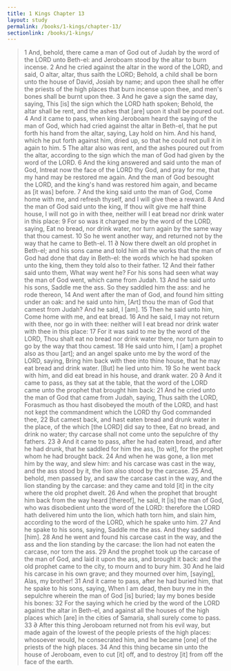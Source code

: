 ```yaml
---
title: 1 Kings Chapter 13
layout: study
permalink: /books/1-kings/chapter-13/
sectionlink: /books/1-kings/
---
```


> 1 And, behold, there came a man of God out of Judah by the word of the LORD unto Beth-el: and Jeroboam stood by the altar to burn incense.
> 2 And he cried against the altar in the word of the LORD, and said, O altar, altar, thus saith the LORD; Behold, a child shall be born unto the house of David, Josiah by name; and upon thee shall he offer the priests of the high places that burn incense upon thee, and men's bones shall be burnt upon thee.
> 3 And he gave a sign the same day, saying, This [is] the sign which the LORD hath spoken; Behold, the altar shall be rent, and the ashes that [are] upon it shall be poured out.
> 4 And it came to pass, when king Jeroboam heard the saying of the man of God, which had cried against the altar in Beth-el, that he put forth his hand from the altar, saying, Lay hold on him. And his hand, which he put forth against him, dried up, so that he could not pull it in again to him.
> 5 The altar also was rent, and the ashes poured out from the altar, according to the sign which the man of God had given by the word of the LORD.
> 6 And the king answered and said unto the man of God, Intreat now the face of the LORD thy God, and pray for me, that my hand may be restored me again. And the man of God besought the LORD, and the king's hand was restored him again, and became as [it was] before.
> 7 And the king said unto the man of God, Come home with me, and refresh thyself, and I will give thee a reward.
> 8 And the man of God said unto the king, If thou wilt give me half thine house, I will not go in with thee, neither will I eat bread nor drink water in this place:
> 9 For so was it charged me by the word of the LORD, saying, Eat no bread, nor drink water, nor turn again by the same way that thou camest.
> 10 So he went another way, and returned not by the way that he came to Beth-el.
> 11 ∂ Now there dwelt an old prophet in Beth-el; and his sons came and told him all the works that the man of God had done that day in Beth-el: the words which he had spoken unto the king, them they told also to their father.
> 12 And their father said unto them, What way went he? For his sons had seen what way the man of God went, which came from Judah.
> 13 And he said unto his sons, Saddle me the ass. So they saddled him the ass: and he rode thereon,
> 14 And went after the man of God, and found him sitting under an oak: and he said unto him, [Art] thou the man of God that camest from Judah? And he said, I [am].
> 15 Then he said unto him, Come home with me, and eat bread.
> 16 And he said, I may not return with thee, nor go in with thee: neither will I eat bread nor drink water with thee in this place:
> 17 For it was said to me by the word of the LORD, Thou shalt eat no bread nor drink water there, nor turn again to go by the way that thou camest.
> 18 He said unto him, I [am] a prophet also as thou [art]; and an angel spake unto me by the word of the LORD, saying, Bring him back with thee into thine house, that he may eat bread and drink water. [But] he lied unto him.
> 19 So he went back with him, and did eat bread in his house, and drank water.
> 20 ∂ And it came to pass, as they sat at the table, that the word of the LORD came unto the prophet that brought him back:
> 21 And he cried unto the man of God that came from Judah, saying, Thus saith the LORD, Forasmuch as thou hast disobeyed the mouth of the LORD, and hast not kept the commandment which the LORD thy God commanded thee,
> 22 But camest back, and hast eaten bread and drunk water in the place, of the which [the LORD] did say to thee, Eat no bread, and drink no water; thy carcase shall not come unto the sepulchre of thy fathers.
> 23 ∂ And it came to pass, after he had eaten bread, and after he had drunk, that he saddled for him the ass, [to wit], for the prophet whom he had brought back.
> 24 And when he was gone, a lion met him by the way, and slew him: and his carcase was cast in the way, and the ass stood by it, the lion also stood by the carcase.
> 25 And, behold, men passed by, and saw the carcase cast in the way, and the lion standing by the carcase: and they came and told [it] in the city where the old prophet dwelt.
> 26 And when the prophet that brought him back from the way heard [thereof], he said, It [is] the man of God, who was disobedient unto the word of the LORD: therefore the LORD hath delivered him unto the lion, which hath torn him, and slain him, according to the word of the LORD, which he spake unto him.
> 27 And he spake to his sons, saying, Saddle me the ass. And they saddled [him].
> 28 And he went and found his carcase cast in the way, and the ass and the lion standing by the carcase: the lion had not eaten the carcase, nor torn the ass.
> 29 And the prophet took up the carcase of the man of God, and laid it upon the ass, and brought it back: and the old prophet came to the city, to mourn and to bury him.
> 30 And he laid his carcase in his own grave; and they mourned over him, [saying], Alas, my brother!
> 31 And it came to pass, after he had buried him, that he spake to his sons, saying, When I am dead, then bury me in the sepulchre wherein the man of God [is] buried; lay my bones beside his bones:
> 32 For the saying which he cried by the word of the LORD against the altar in Beth-el, and against all the houses of the high places which [are] in the cities of Samaria, shall surely come to pass.
> 33 ∂ After this thing Jeroboam returned not from his evil way, but made again of the lowest of the people priests of the high places: whosoever would, he consecrated him, and he became [one] of the priests of the high places.
> 34 And this thing became sin unto the house of Jeroboam, even to cut [it] off, and to destroy [it] from off the face of the earth.

